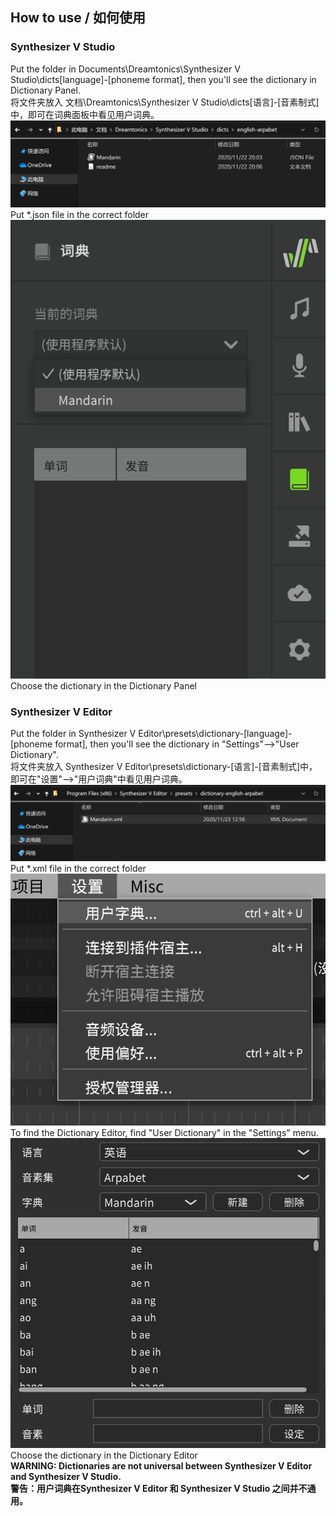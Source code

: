 ## How to use / 如何使用
### Synthesizer V Studio
Put the folder in Documents\Dreamtonics\Synthesizer V Studio\dicts\[language]-[phoneme format], then you'll see the dictionary in Dictionary Panel.  
将文件夹放入 文档\Dreamtonics\Synthesizer V Studio\dicts\[语言]-[音素制式]中，即可在词典面板中看见用户词典。  
![Put *.json file in the correct folder](/assets/R2win-1.png)  
Put *.json file in the correct folder  
![Choose the dictionary in the Dictionary Panel](/assets/R2win-2.png)  
Choose the dictionary in the Dictionary Panel  
### Synthesizer V Editor
Put the folder in Synthesizer V Editor\presets\dictionary-[language]-[phoneme format], then you'll see the dictionary in "Settings"-->"User Dictionary".  
将文件夹放入 Synthesizer V Editor\presets\dictionary-[语言]-[音素制式]中，即可在"设置"-->"用户词典"中看见用户词典。
![Put *.xml file in the correct folder](/assets/R1win-1.png)  
Put *.xml file in the correct folder  
![To find the Dictionary Editor, find "User Dictionary" in the "Settings" menu.](/assets/R1win-2.png)  
To find the Dictionary Editor, find "User Dictionary" in the "Settings" menu.  
![Choose the dictionary in the Dictionary Editor](/assets/R1win-3.png)  
Choose the dictionary in the Dictionary Editor  
**WARNING: Dictionaries are not universal between Synthesizer V Editor and Synthesizer V Studio.**  
**警告：用户词典在Synthesizer V Editor 和 Synthesizer V Studio 之间并不通用。**   
